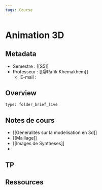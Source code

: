 ```yaml
---
tags: Course
---
```


# Animation 3D 
## Metadata
* Semestre : [[S5]]
* Professeur : [[@Rafik Khemakhem]]
	* E-mail : 
## Overview
 
```ccard
type: folder_brief_live
```
 
## Notes de cours
* [[Generalités sur la modelisation en 3d]]
* [[Maillage]]
* [[Images de Syntheses]]
* 
## TP
## Ressources 